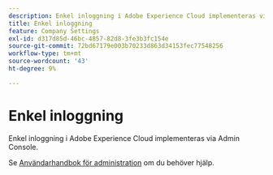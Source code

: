 ```yaml
---
description: Enkel inloggning i Adobe Experience Cloud implementeras via Admin Console.
title: Enkel inloggning
feature: Company Settings
exl-id: d317d85d-46bc-4857-82d8-3fe3b3fc154e
source-git-commit: 72bd67179e003b70233d863d34153fec77548256
workflow-type: tm+mt
source-wordcount: '43'
ht-degree: 9%

---
```


# Enkel inloggning

Enkel inloggning i Adobe Experience Cloud implementeras via Admin Console.

Se [Användarhandbok för administration](https://helpx.adobe.com/enterprise/admin-guide.html/enterprise/using/set-up-identity.ug.html) om du behöver hjälp.
